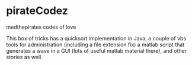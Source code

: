 pirateCodez
===========

medthepirates codes of love

This box of tricks has a quicksort implementation in Java, a couple of vbs tools for administration (including a file extension fix)
a matlab script that generates a wave in a GUI (lots of useful matlab material there), and other stories as well.
